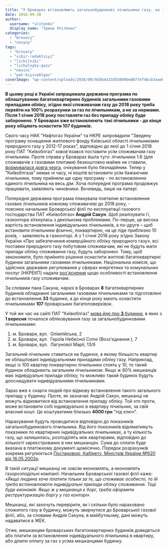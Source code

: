 ```yaml
---
title: "У Броварах встановлюють загальнобудинкові лічильники газу, на індивідуальні - немає грошей"
date: 2016-09-30
author: 
  username: "ulitenko"
  display_name: "Ірина Улітенко"
categories: 
  - "brovary"
  - "novyny"
tags: 
  - "brovary"
  - "vibir-redaktsiyi"
  - "lichilniki"
  - "lichylnyky-gazu"
  - "novini"
  - "pat-kiyivoblgaz"
coverImage: "wp-content/uploads/2016/09/0d564a33d55890be8077ef4bcb3aaebc-e1475216354816.jpg"
---
```


**В цьому році в Україні запрацювала державна програма по облаштуванню багатоквартирних будинків загальними газовими приладами обліку, згідно якої споживачам газу до 2018 року треба перейти на 100% розрахунки за газ по лічильникам, а не за нормами. Після 1 січня 2018 року поставляти газ без приладу обліку буде заборонено. У Броварах вже встановлюють такі лічильники - до кінця року обіцяють оснастити 107 будинків.**

Свого часу НАК "Нафтогаз України" та НКРЕ запровадили "Зведену програму оснащення житлового фонду Київської області лічильниками природного газу у 2012-17 роках", відповідно до якої до 1 січня 2018 року ПАТ "Київоблгаз" зовов'язався поставити усім споживачам газу лічильники. Проте справа у Броварах йшла туго: лічильники 1.6 (для споживачів з газовими плитами) безкоштовно майже не ставили, [формувалася довга черга](https://mpz.brovary.org/u-brovarah-15-tisyach-spozhivachiv-gazu-bez-lichilnikiv-koli-do-nih-diyde-cherga/), очікування було безнадійним. Тепер у "Київоблгаза" немає ні часу, ні коштів встановити усім бажаючим лічильники, тому прийняли ще одну програму - по встановленню єдиного лічильника на весь дім. Хоча попередня програма продовжує працювати, заявляють чиновники. Вочевидь, лише на папері.

Попередня державна програма планувала поетапне встановлення газових лічильників кожному споживачеві до 2018 року, - пояснює начальник Броварської філії по експлуатації газового господарства ПАТ «Київоблгаз» **Андрій Сакун**. Щоб реалізувати її, газконтора зіткнулась з декількома проблемами. По-перше, це висока вартість встановлення індивідуальних лічильників, а по-друге – щоб встановити лічильники фізично, поквартирно, на це піде приблизно 10 років, - заявляють в газконторі. А з 1 січня 2018 року згідно Закону України «Про забезпечення комерційного обліку природного газу», всі поставки природного газу побутовим споживачам, які не будуть мати прилади обліку споживання газу, будуть заборонені. Тому, щоб зекономити, було прийнято рішення оснастити житлові багатоквартирні будинки загальними газовими лічильниками. Національна комісія, що здійснює державне регулювання у сферах енергетики та комунальних послуг (НКРЕКП) надала [роз'яснення](https://www.gkh.sm.gov.ua/index.php/uk/842-roz-yasnennya-nkrekp-shchodo-zabezpechennya-obliku-prirodnogo-gazu-u-naselennya) щодо особливості встановлення лічильників газу споживачам.

За словами пана Сакуна, наразі в Броварах **8** багатоквартирних будинків обладнанні загальними газовими лічильниками та підготовлені до встановлення **33** будинки, а до кінця року мають оснастити лічильниками **107** броварських багатоповерхівок.

У той же час на сайті ПАТ "Київоблгаз" [мова йде про **3** будинки](https://kv.104.ua/ua/for-clients/do-uvagi-klijentiv/id/jak-narahovujut-spozhivannja-gazu-za-budinkovim-li-20141), в яких з **1 вересня** почалося обліковування газу за загальнобудинковими лічильниками:

1. м. Бровари, вул.  Олiмпiйська, 2
2. м. Бровари, вул.  Героїв Небесної Сотні (Возз'єднання ), 7
3. м. Бровари, вул.  Лагунової Марiї, 13/б

Загальний лічильник ставиться на будинок, в якому більшість квартир не облаштовані індивідуальними приладами обліку газу. Наприклад, якщо із 100 квартир поквартирно лічильники стоять у 10, то такий будинок обладнають загальним лічильником. Якщо ж 80% мешканців має індивідуальні прилади обліку, то можливо такий будинок будуть дооснащувати індивідуальними лічильниками.

Зараз вже є скарги людей про відмову встановлення такого загального приладу у будинку. Проте, як зазначає Андрій Сакун, мешканці не можуть відмовитися від встановлення приладу обліку. Той хто проти, може встановити собі індивідуально в квартиру лічильник, за свій власний кошт. Це коштуватиме близько **4000 грн** "під ключ".

Нарахування будуть проводитися відповідно до показників загальнобудинкового лічильника. Від його показників відніматимуть показники по квартирних індивідуальних лічильниках, а ту кількість газу, що залишилась, розподілять між квартирами, відповідно до кількості зареєстрованих в них мешканцях. Сума до сплати буде вказана в платіжному документі щомісячно. Порядок розрахунків зокрема регулюється [Постановою  Кабінету  Міністрів України №620 від 16.05.2002р](https://zakon0.rada.gov.ua/laws/show/620-2002-%D0%BF).

В такій ситуації мешканці не зовсім економлять, а економлять газорозподільні компанії. Начальник Броварської газової філії каже: _«Якщо людина хоче платити тільки за те, що споживає особисто, то їй треба встановлювати індивідуальні прилади обліку споживання. Тоді буде економія. Якщо ж у мешканця є борг, треба оформити реструктуризацію боргу у газ конторі»._

Мешканці, які захочуть перевірити, як і скільки було нараховано спожитого газу в будинку, можуть звернутися до Броварської газової філії, або, за словами Андрія Сакуна, в майбутньому, дані можуть надаватися в ЖЕК.

Отже, мешканцям броварських багатоквартирних будинків доведеться або платити за встановлення індивідуального лічильника в квартиру, або ділити оплату за газ з усіма мешканцями будинку.
